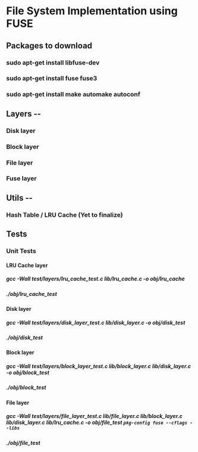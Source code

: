 # File System Implementation using FUSE

## Packages to download

### sudo apt-get install libfuse-dev
### sudo apt-get install fuse fuse3
### sudo apt-get install make automake autoconf

## Layers --

### Disk layer

### Block layer

### File layer

### Fuse layer

## Utils --

### Hash Table / LRU Cache (Yet to finalize)

## Tests

### Unit Tests

#### LRU Cache layer

##### gcc -Wall test/layers/lru_cache_test.c lib/lru_cache.c -o obj/lru_cache
##### ./obj/lru_cache_test

#### Disk layer

##### gcc -Wall test/layers/disk_layer_test.c lib/disk_layer.c -o obj/disk_test
##### ./obj/disk_test

#### Block layer

##### gcc -Wall test/layers/block_layer_test.c lib/block_layer.c lib/disk_layer.c -o obj/block_test
##### ./obj/block_test

#### File layer

##### gcc -Wall test/layers/file_layer_test.c lib/file_layer.c lib/block_layer.c lib/disk_layer.c lib/lru_cache.c -o obj/file_test `pkg-config fuse --cflags --libs`
##### ./obj/file_test